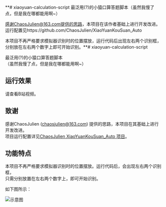 **# xiaoyuan-calculation-script
最泛用(?)的小猿口算答题脚本（虽然我慢了点，但是我在哪都能用啊~）

感谢ChaosJulien@163.com提供的思路，本项目在该作者基础上进行开发改进。运行配置见https://github.com/ChaosJulien/XiaoYuanKouSuan_Auto

本项目不再严格要求模拟器识别时的位置摆放，运行代码后出现左右两个识别框，分别放在左右两个数字上即可开始识别。**# xiaoyuan-calculation-script

最泛用(?)的小猿口算答题脚本  
（虽然我慢了点，但是我在哪都能用啊~）

## 运行效果

请查看B站视频。

## 致谢

感谢ChaosJulien (chaosjulien@163.com) 提供的思路，本项目在其基础上进行开发改进。  
项目运行配置详见[ChaosJulien XiaoYuanKouSuan_Auto 项目](https://github.com/ChaosJulien/XiaoYuanKouSuan_Auto)。

## 功能特点

本项目不再严格要求模拟器识别时的位置摆放。运行代码后，会出现左右两个识别框，  
只需分别放置在左右两个数字上，即可开始识别。

如下图所示：

![示意图](图片路径)
